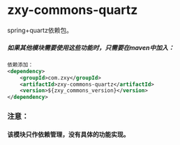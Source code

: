 # zxy-commons-quartz
spring+quartz依赖包。
##### 如果其他模块需要使用这些功能时，只需要在maven中加入：
```xml
依赖添加：
<dependency>
    <groupId>com.zxy</groupId>
    <artifactId>zxy-commons-quartz</artifactId>
    <version>${zxy_commons_version}</version>
</dependency>
```

### 注意：
#### 该模块只作依赖管理，没有具体的功能实现。
